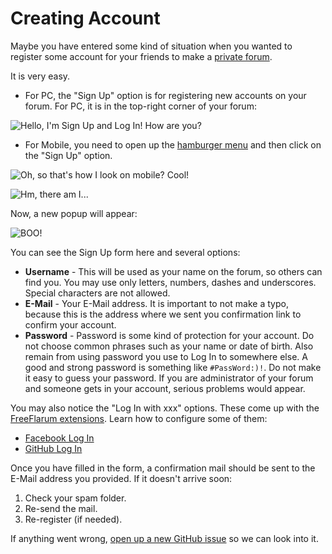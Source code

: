 # Creating Account

Maybe you have entered some kind of situation when you wanted to register some account for your friends to make a [private forum](https://www.freeflarum.com/docs/howto/private-forum/).

It is very easy. 
- For PC, the "Sign Up" option is for registering new accounts on your forum.
For PC, it is in the top-right corner of your forum:

![Hello, I'm Sign Up and Log In! How are you?](https://snag.gy/JMkL9c.jpg)

- For Mobile, you need to open up the [hamburger menu](https://en.wikipedia.org/wiki/Hamburger_button) and then click on the "Sign Up" option.

![Oh, so that's how I look on mobile? Cool!](https://snag.gy/YdTqQO.jpg)

![Hm, there am I...](https://snag.gy/7IbKeh.jpg)

Now, a new popup will appear:

![BOO!](https://snag.gy/YsXPWI.jpg)

You can see the Sign Up form here and several options:
- **Username** - This will be used as your name on the forum, so others can find you. You may use only letters, numbers, dashes and underscores. Special characters are not allowed.
- **E-Mail** - Your E-Mail address. It is important to not make a typo, because this is the address where we sent you confirmation link to confirm your account. 
- **Password** - Password is some kind of protection for your account. Do not choose common phrases such as your name or date of birth. Also remain from using password you use to Log In to somewhere else. A good and strong password is something like `#PassWord:)!`. Do not make it easy to guess your password. If you are administrator of your forum and someone gets in your account, serious problems would appear.

You may also notice the "Log In with xxx" options. These come up with the [FreeFlarum extensions](https://www.freeflarum.com/extensions).
Learn how to configure some of them:
- [Facebook Log In](https://www.freeflarum.com/docs/howto/flarum-facebook-login/)
- [GitHub Log In](https://www.freeflarum.com/docs/howto/flarum-github-login/)

Once you have filled in the form, a confirmation mail should be sent to the E-Mail address you provided. If it doesn't arrive soon:
1. Check your spam folder.
2. Re-send the mail.
3. Re-register (if needed).

If anything went wrong, [open up a new GitHub issue](https://github.com/gwillem/freeflarum.com/issues/new) so we can look into it.
